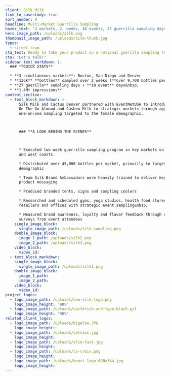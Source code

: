 ```yaml
---
client: Silk Milk
link_to_casestudy: true
sort_number: 9
headline: Multi-Market Guerrilla Sampling
hover_text: '3 markets, 2, weeks, 10 events, 27 guerrilla sampling days, 136k samples - ask us how we did it!'
hero_image_path: /uploads/silk.png
thumbnail_image_path: /uploads/silk-thumb.jpg
types:
  - street team
cta_text: Ready to take your product on a national guerilla sampling tour?
cta: "Let's talk!"
sidebar_text_markdown: |-
  ### **QUICK STATS**

  * **3 simultaneous markets**: Boston, San Diego and Denver
  * **136k** **bottles** sampled over 2 weeks (**over 9,700 bottles per day**)
  * **27 guerilla** sampling days + **10 event** days&nbsp;
  * **1.4M+ impressions**
content_section:
  - text_block_markdown: >-
      Silk Milk and Cactus Denver partnered with EventNetUSA to introduce Silk
      On-The-Go Almond and Cashew Milk to strategic markets through aggressive
      one-on-one sampling targeted to the female demographic.



      ### **A LOOK BEHIND THE SCENES**



      * Executed two week guerrilla sampling program in key markets on the east
      and west coasts.

      * Distributed over 45,000 bottles per market, primarily to targeted female
      demographic

      * Team Silk Brand Ambassadors were heavily trained to deliver key brand and
      product messaging

      * Produced branded tents, signs and sampling coolers

      * Researched and scheduled gyms, yoga studios, health food stores,
      retailers and offices with strategic event sampling&nbsp;

      * Measured brand awareness, loyalty and flavor feedback through consumer
      surveys from event attendees
    single_image_block:
      single_image_path: /uploads/silk-sampling.png
    double_image_block:
      image_1_path: /uploads/silk2.png
      image_2_path: /uploads/silk3.png
    video_block:
      video_id:
  - text_block_markdown:
    single_image_block:
      single_image_path: /uploads/silk1.png
    double_image_block:
      image_1_path:
      image_2_path:
    video_block:
      video_id:
project_logos:
  - logo_image_path: /uploads/new-silk-logo.png
    logo_image_height: '90%'
  - logo_image_path: /uploads/cacterick-and-type-black.gif
    logo_image_height: '90%'
related_client_logos:
  - logo_image_path: /uploads/bigelow.JPG
    logo_image_height:
  - logo_image_path: /uploads/celsius.jpg
    logo_image_height:
  - logo_image_path: /uploads/slim-fast.jpg
    logo_image_height:
  - logo_image_path: /uploads/la-croix.png
    logo_image_height:
  - logo_image_path: /uploads/boost-logo-680x344.jpg
    logo_image_height:
---
```

